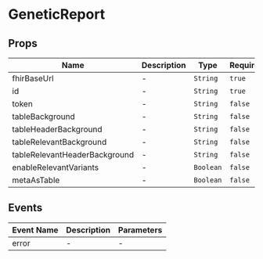 # GeneticReport

## Props

<!-- @vuese:GeneticReport:props:start -->
|Name|Description|Type|Required|Default|
|---|---|---|---|---|
|fhirBaseUrl|-|`String`|`true`|-|
|id|-|`String`|`true`|-|
|token|-|`String`|`false`|-|
|tableBackground|-|`String`|`false`|"#ecf0f1"|
|tableHeaderBackground|-|`String`|`false`|"#ecf0f1"|
|tableRelevantBackground|-|`String`|`false`|"#ecf0f1"|
|tableRelevantHeaderBackground|-|`String`|`false`|"#ecf0f1"|
|enableRelevantVariants|-|`Boolean`|`false`|false|
|metaAsTable|-|`Boolean`|`false`|false|

<!-- @vuese:GeneticReport:props:end -->


## Events

<!-- @vuese:GeneticReport:events:start -->
|Event Name|Description|Parameters|
|---|---|---|
|error|-|-|

<!-- @vuese:GeneticReport:events:end -->


